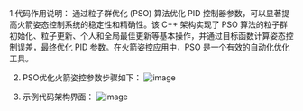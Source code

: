 1.代码作用说明：
    通过粒子群优化 (PSO) 算法优化 PID 控制器参数，可以显著提高火箭姿态控制系统的稳定性和精确性。该 C++ 架构实现了 PSO 算法的粒子群初始化、粒子更新、个人和全局最佳更新等基本操作，并通过目标函数计算姿态控制误差，最终优化 PID 参数。在火箭姿控应用中，PSO 是一个有效的自动化优化工具。

2. PSO优化火箭姿控参数步骤如下：
![image](https://github.com/user-attachments/assets/c85cd93c-46e5-4286-9fd2-ae61fca4a885)       

3. 示例代码架构界面：
 ![image](https://github.com/user-attachments/assets/033b7fac-be59-4475-a078-5f0ea9a5282f)

